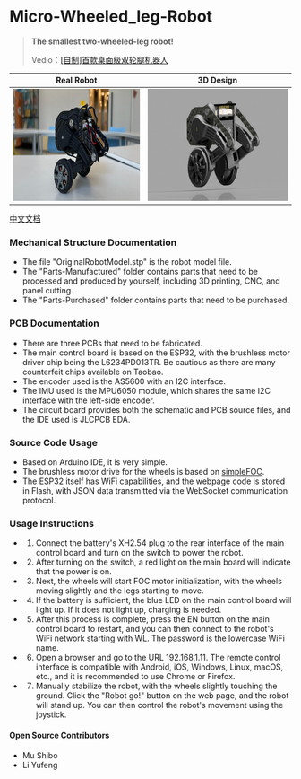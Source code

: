 # Micro-Wheeled_leg-Robot
> **The smallest two-wheeled-leg robot!**
>
> Vedio：[[自制]首款桌面级双轮腿机器人](https://www.bilibili.com/video/BV1io4y1q73L/?spm_id_from=333.999.0.0)
>

| Real Robot        | 3D Design        |
| ------------ | ------------ |
| <img src="4.Docs/Image/RobotReal.jpg" alt="Image 1" height="200"/> | <img src="4.Docs/Image/RobotRender.png" alt="Image 2" height="200"/> |

[中文文档](README_CN.md)

### Mechanical Structure Documentation

* The file "OriginalRobotModel.stp" is the robot model file.
* The "Parts-Manufactured" folder contains parts that need to be processed and produced by yourself, including 3D printing, CNC, and panel cutting.
* The "Parts-Purchased" folder contains parts that need to be purchased.

### PCB Documentation

* There are three PCBs that need to be fabricated.
* The main control board is based on the ESP32, with the brushless motor driver chip being the L6234PD013TR. Be cautious as there are many counterfeit chips available on Taobao.
* The encoder used is the AS5600 with an I2C interface.
* The IMU used is the MPU6050 module, which shares the same I2C interface with the left-side encoder.
* The circuit board provides both the schematic and PCB source files, and the IDE used is JLCPCB EDA.

### Source Code Usage

* Based on Arduino IDE, it is very simple.
* The brushless motor drive for the wheels is based on [simpleFOC](https://www.simplefoc.com/#simplefoc_library).
* The ESP32 itself has WiFi capabilities, and the webpage code is stored in Flash, with JSON data transmitted via the WebSocket communication protocol.

### Usage Instructions

* 1. Connect the battery's XH2.54 plug to the rear interface of the main control board and turn on the switch to power the robot.
* 2. After turning on the switch, a red light on the main board will indicate that the power is on.
* 3. Next, the wheels will start FOC motor initialization, with the wheels moving slightly and the legs starting to move.
* 4. If the battery is sufficient, the blue LED on the main control board will light up. If it does not light up, charging is needed.
* 5. After this process is complete, press the EN button on the main control board to restart, and you can then connect to the robot's WiFi network starting with WL. The password is the lowercase WiFi name.
* 6. Open a browser and go to the URL 192.168.1.11. The remote control interface is compatible with Android, iOS, Windows, Linux, macOS, etc., and it is recommended to use Chrome or Firefox.
* 7. Manually stabilize the robot, with the wheels slightly touching the ground. Click the "Robot go!" button on the web page, and the robot will stand up. You can then control the robot's movement using the joystick.

#### Open Source Contributors

* Mu Shibo
* Li Yufeng
